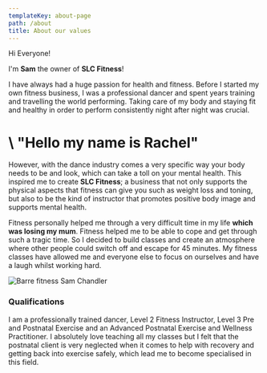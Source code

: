 ```yaml
---
templateKey: about-page
path: /about
title: About our values
---
```

Hi Everyone!

I'm **Sam** the owner of **SLC Fitness**! 

I have always had a huge passion for health and fitness. Before I started my own fitness business, I was a professional dancer and spent years training and travelling the world performing. Taking care of my body and staying fit and healthy in order to perform consistently night after night was crucial. 





# \    "Hello my name is Rachel"



However, with the dance industry comes a very specific way your body needs to be and look, which can take a toll on your mental health. This inspired me to create **SLC Fitness**; a business that not only supports the physical aspects that fitness can give you such as weight loss and toning, but also to be the kind of instructor that promotes positive body image and supports mental health. 

Fitness personally helped me through a very difficult time in my life **which was losing my mum**. Fitness helped me to be able to cope and get through such a tragic time. So I decided to build classes and create an atmosphere where other people could switch off and escape for 45 minutes. My fitness classes have allowed me and everyone else to focus on ourselves and have a laugh whilst working hard.

![Barre fitness Sam Chandler](/img/barre-fitness.jpeg "Sam chandler - Barre fitness")

### Qualifications

I am a professionally trained dancer, Level 2 Fitness Instructor, Level 3 Pre and Postnatal Exercise and an Advanced Postnatal Exercise and Wellness Practitioner. I absolutely love teaching all my classes but I felt that the postnatal client is very neglected when it comes to help with recovery and getting back into exercise safely, which lead me to become specialised in this field.